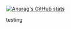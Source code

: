 [![Anurag's GitHub stats](https://github-readme-stats.vercel.app/api?username=Ascynx)](https://github.com/anuraghazra/github-readme-stats)

testing